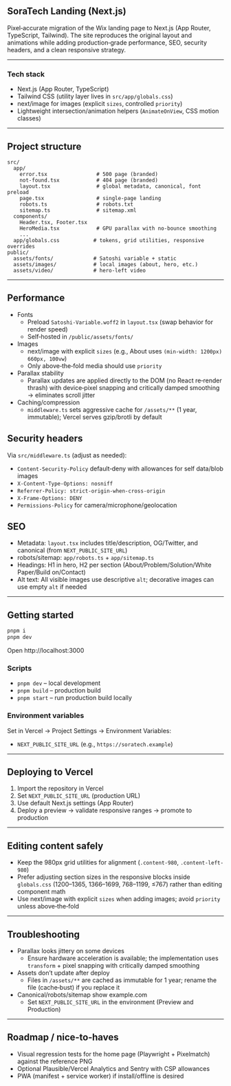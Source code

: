 ## SoraTech Landing (Next.js)

Pixel‑accurate migration of the Wix landing page to Next.js (App Router, TypeScript, Tailwind). The site reproduces the original layout and animations while adding production‑grade performance, SEO, security headers, and a clean responsive strategy.

---

### Tech stack
- Next.js (App Router, TypeScript)
- Tailwind CSS (utility layer lives in `src/app/globals.css`)
- next/image for images (explicit `sizes`, controlled `priority`)
- Lightweight intersection/animation helpers (`AnimateOnView`, CSS motion classes)

---

## Project structure

```
src/
  app/
    error.tsx                # 500 page (branded)
    not-found.tsx            # 404 page (branded)
    layout.tsx               # global metadata, canonical, font preload
    page.tsx                 # single-page landing
    robots.ts                # robots.txt
    sitemap.ts               # sitemap.xml
  components/
    Header.tsx, Footer.tsx
    HeroMedia.tsx            # GPU parallax with no-bounce smoothing
    ...
  app/globals.css           # tokens, grid utilities, responsive overrides
public/
  assets/fonts/             # Satoshi variable + static
  assets/images/            # local images (about, hero, etc.)
  assets/video/             # hero-left video
```

---

## Performance

- Fonts
  - Preload `Satoshi-Variable.woff2` in `layout.tsx` (swap behavior for render speed)
  - Self‑hosted in `/public/assets/fonts/`
- Images
  - next/image with explicit `sizes` (e.g., About uses `(min-width: 1200px) 660px, 100vw`)
  - Only above‑the‑fold media should use `priority`
- Parallax stability
  - Parallax updates are applied directly to the DOM (no React re‑render thrash) with device‑pixel snapping and critically damped smoothing → eliminates scroll jitter
- Caching/compression
  - `middleware.ts` sets aggressive cache for `/assets/**` (1 year, immutable); Vercel serves gzip/brotli by default

## Security headers

Via `src/middleware.ts` (adjust as needed):
- `Content-Security-Policy` default‑deny with allowances for self data/blob images
- `X-Content-Type-Options: nosniff`
- `Referrer-Policy: strict-origin-when-cross-origin`
- `X-Frame-Options: DENY`
- `Permissions-Policy` for camera/microphone/geolocation

## SEO

- Metadata: `layout.tsx` includes title/description, OG/Twitter, and canonical (from `NEXT_PUBLIC_SITE_URL`)
- robots/sitemap: `app/robots.ts` + `app/sitemap.ts`
- Headings: H1 in hero, H2 per section (About/Problem/Solution/White Paper/Build on/Contact)
- Alt text: All visible images use descriptive `alt`; decorative images can use empty `alt` if needed

---

## Getting started

```bash
pnpm i
pnpm dev
```
Open http://localhost:3000

### Scripts
- `pnpm dev` – local development
- `pnpm build` – production build
- `pnpm start` – run production build locally

### Environment variables
Set in Vercel → Project Settings → Environment Variables:
- `NEXT_PUBLIC_SITE_URL` (e.g., `https://soratech.example`)

---

## Deploying to Vercel
1) Import the repository in Vercel
2) Set `NEXT_PUBLIC_SITE_URL` (production URL)
3) Use default Next.js settings (App Router)
4) Deploy a preview → validate responsive ranges → promote to production

---

## Editing content safely

- Keep the 980px grid utilities for alignment (`.content-980`, `.content-left-980`)
- Prefer adjusting section sizes in the responsive blocks inside `globals.css` (1200–1365, 1366–1699, 768–1199, ≤767) rather than editing component math
- Use next/image with explicit `sizes` when adding images; avoid `priority` unless above‑the‑fold

---

## Troubleshooting

- Parallax looks jittery on some devices
  - Ensure hardware acceleration is available; the implementation uses `transform` + pixel snapping with critically damped smoothing
- Assets don’t update after deploy
  - Files in `/assets/**` are cached as immutable for 1 year; rename the file (cache‑bust) if you replace it
- Canonical/robots/sitemap show example.com
  - Set `NEXT_PUBLIC_SITE_URL` in the environment (Preview and Production)

---

## Roadmap / nice‑to‑haves

- Visual regression tests for the home page (Playwright + Pixelmatch) against the reference PNG
- Optional Plausible/Vercel Analytics and Sentry with CSP allowances
- PWA (manifest + service worker) if install/offline is desired

